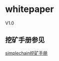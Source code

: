 # whitepaper
V1.0
## 挖矿手册参见
[simplechain挖矿手册](https://github.com/simplechain-org/whitepaper/blob/master/%E6%8C%96%E7%9F%BF%E6%89%8B%E5%86%8C/simplechain%E6%8C%96%E7%9F%BF%E6%89%8B%E5%86%8C.md "挖矿手册")
